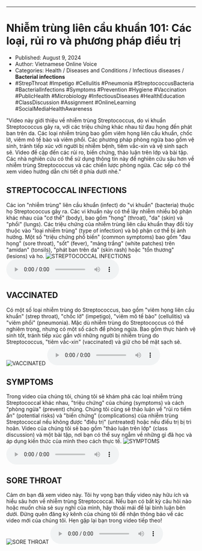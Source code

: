 
---

# Nhiễm trùng liên cầu khuẩn 101: Các loại, rủi ro và phương pháp điều trị

- Published: August 9, 2024
- Author: Vietnamese Online Voice
- Categories: Health / Diseases and Conditions / Infectious diseases / **Bacterial infections**
- #StrepThroat #Impetigo #Cellulitis #Pneumonia #StreptococcusBacteria #BacterialInfections #Symptoms #Prevention #Hygiene #Vaccination #PublicHealth #Microbiology #InfectiousDiseases #HealthEducation #ClassDiscussion #Assignment #OnlineLearning #SocialMediaHealthAwareness

"Video này giới thiệu về nhiễm trùng Streptococcus, do vi khuẩn Streptococcus gây ra, với các triệu chứng khác nhau từ đau họng đến phát ban trên da. Các loại nhiễm trùng bao gồm viêm họng liên cầu khuẩn, chốc lở, viêm mô tế bào và viêm phổi. Các phương pháp phòng ngừa bao gồm vệ sinh, tránh tiếp xúc với người bị nhiễm bệnh, tiêm vắc-xin và vệ sinh sạch sẽ. Video đề cập đến các rủi ro, biến chứng, thảo luận trên lớp và bài tập. Các nhà nghiên cứu có thể sử dụng thông tin này để nghiên cứu sâu hơn về nhiễm trùng Streptococcus và các chiến lược phòng ngừa. Các sếp có thể xem video hướng dẫn chi tiết ở phía dưới nhé."


## STREPTOCOCCAL INFECTIONS

Các ion "nhiễm trùng" liên cầu khuẩn (infect) do "vi khuẩn" (bacteria) thuộc họ Streptococcus gây ra. Các vi khuẩn này có thể lây nhiễm nhiều bộ phận khác nhau của "cơ thể" (body), bao gồm "họng" (throat), "da" (skin) và "phổi" (lungs). Các triệu chứng của nhiễm trùng liên cầu khuẩn thay đổi tùy thuộc vào "loại nhiễm trùng" (type of infection) và bộ phận cơ thể bị ảnh hưởng. Một số "triệu chứng phổ biến" (common symptoms) bao gồm "đau họng" (sore throat), "sốt" (fever), "mảng trắng" (white patches) trên "amidan" (tonsils), "phát ban trên da" (skin rash) hoặc "tổn thương" (lesions) và ho.
![STREPTOCOCCAL INFECTIONS](https://http-archiver-apis-production-80.schnworks.com/storage/images/transitions/2024-08-09/transition--15828125484-Montserrat-ExtraBold-673AB7.jpg)
<audio controls>
    <source src="https://http-archiver-apis-production-80.schnworks.com/storage/storage/audio/file-3954029496.mp3" type="audio/mpeg">
</audio>



## VACCINATED

Có một số loại nhiễm trùng do Streptococcus, bao gồm "viêm họng liên cầu khuẩn" (strep throat), "chốc lở" (impetigo), "viêm mô tế bào" (cellulitis) và "viêm phổi" (pneumonia). Mặc dù nhiễm trùng do Streptococcus có thể nghiêm trọng, nhưng có một số cách để phòng ngừa. Bao gồm thực hành vệ sinh tốt, tránh tiếp xúc gần với những người bị nhiễm trùng do Streptococcus, "tiêm vắc-xin" (vaccinated) và giữ cho bề mặt sạch sẽ.
![VACCINATED](https://http-archiver-apis-production-80.schnworks.com/storage/images/transitions/2024-08-09/transition--44088236528-Montserrat-Black-512DA8.jpg)
<audio controls>
    <source src="https://http-archiver-apis-production-80.schnworks.com/storage/storage/audio/file-45757546126.mp3" type="audio/mpeg">
</audio>



## SYMPTOMS

Trong video của chúng tôi, chúng tôi sẽ khám phá các loại nhiễm trùng Streptococcal khác nhau, "triệu chứng" của chúng (symptoms) và cách "phòng ngừa" (prevent) chúng. Chúng tôi cũng sẽ thảo luận về "rủi ro tiềm ẩn" (potential risks) và "biến chứng" (complications) của nhiễm trùng Streptococcal nếu không được "điều trị" (untreated) hoặc nếu điều trị bị trì hoãn. Video của chúng tôi sẽ bao gồm "thảo luận trên lớp" (class discussion) và một bài tập, nơi bạn có thể suy ngẫm về những gì đã học và áp dụng kiến ​​thức của mình theo cách thực tế.
![SYMPTOMS](https://http-archiver-apis-production-80.schnworks.com/storage/images/transitions/2024-08-09/transition-10329475244-Montserrat-ExtraBold-283593.jpg)
<audio controls>
    <source src="https://http-archiver-apis-production-80.schnworks.com/storage/storage/audio/file-5533026744.mp3" type="audio/mpeg">
</audio>



## SORE THROAT

Cảm ơn bạn đã xem video này. Tôi hy vọng bạn thấy video này hữu ích và hiểu sâu hơn về nhiễm trùng Streptococcal. Nếu bạn có bất kỳ câu hỏi nào hoặc muốn chia sẻ suy nghĩ của mình, hãy thoải mái để lại bình luận bên dưới. Đừng quên đăng ký kênh của chúng tôi để nhận thông báo về các video mới của chúng tôi. Hẹn gặp lại bạn trong video tiếp theo!
![SORE THROAT](https://http-archiver-apis-production-80.schnworks.com/storage/images/transitions/2024-08-09/transition-36400466326-Montserrat-Regular-512DA8.jpg)
<audio controls>
    <source src="https://http-archiver-apis-production-80.schnworks.com/storage/storage/audio/file-33670991594.mp3" type="audio/mpeg">
</audio>


